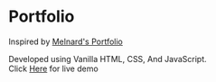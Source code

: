 # Portfolio
Inspired by <a href="https://melnerdz.com/" target="_blank">Melnard's Portfolio</a>

Developed using Vanilla HTML, CSS, And JavaScript. <br>
Click <a href="https://shaneilahi.github.io/Portfolio/">Here</a> for live demo
